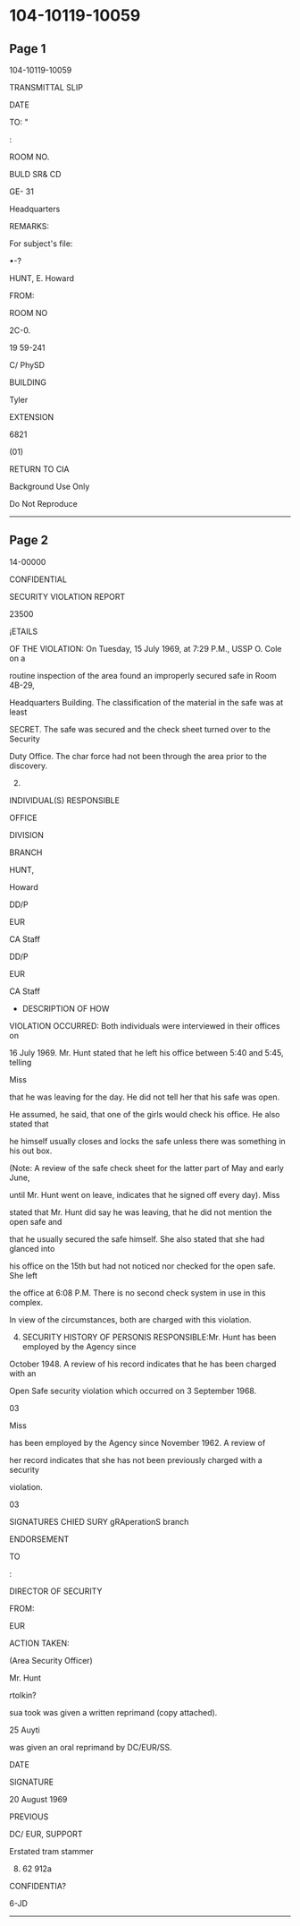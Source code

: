 # 104-10119-10059

## Page 1

104-10119-10059

TRANSMITTAL SLIP

DATE

TO: "

:

ROOM NO.

BULD SR& CD

GE- 31

Headquarters

REMARKS:

For subject's file:

•-?

HUNT, E. Howard

FROM:

ROOM NO

2C-0.

19 59-241

C/ PhySD

BUILDING

Tyler

EXTENSION

6821

(01)

RETURN TO CIA

Background Use Only

Do Not Reproduce

---

## Page 2

14-00000

CONFIDENTIAL

SECURITY VIOLATION REPORT

23500

¡ETAILS

OF THE VIOLATION: On Tuesday, 15 July 1969, at 7:29 P.M., USSP O. Cole on a

routine inspection of the area found an improperly secured safe in Room 4B-29,

Headquarters Building. The classification of the material in the safe was at least

SECRET. The safe was secured and the check sheet turned over to the Security

Duty Office. The char force had not been through the area prior to the discovery.

2.

INDIVIDUAL(S) RESPONSIBLE

OFFICE

DIVISION

BRANCH

HUNT,

Howard

DD/P

EUR

CA Staff

DD/P

EUR

CA Staff

- DESCRIPTION OF HOW

VIOLATION OCCURRED: Both individuals were interviewed in their offices on

16 July 1969. Mr. Hunt stated that he left his office between 5:40 and 5:45, telling

Miss

that he was leaving for the day. He did not tell her that his safe was open.

He assumed, he said, that one of the girls would check his office. He also stated that

he himself usually closes and locks the safe unless there was something in his out box.

(Note: A review of the safe check sheet for the latter part of May and early June,

until Mr. Hunt went on leave, indicates that he signed off every day). Miss

stated that Mr. Hunt did say he was leaving, that he did not mention the open safe and

that he usually secured the safe himself. She also stated that she had glanced into

his office on the 15th but had not noticed nor checked for the open safe. She left

the office at 6:08 P.M. There is no second check system in use in this complex.

In view of the circumstances, both are charged with this violation.

4. SECURITY HISTORY OF PERSONIS RESPONSIBLE:Mr. Hunt has been employed by the Agency since

October 1948. A review of his record indicates that he has been charged with an

Open Safe security violation which occurred on 3 September 1968.

03

Miss

has been employed by the Agency since November 1962. A review of

her record indicates that she has not been previously charged with a security

violation.

03

SIGNATURES CHIED SURY gRAperationS branch

ENDORSEMENT

TO

:

DIRECTOR OF SECURITY

FROM:

EUR

ACTION TAKEN:

(Area Security Officer)

Mr. Hunt

rtolkin?

sua took was given a written reprimand (copy attached).

25 Auyti

was given an oral reprimand by DC/EUR/SS.

DATE

SIGNATURE

20 August 1969

PREVIOUS

DC/ EUR, SUPPORT

Erstated tram stammer

8. 62 912a

CONFIDENTIA?

6-JD

---

